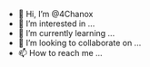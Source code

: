 - 👋 Hi, I’m @4Chanox
- 👀 I’m interested in ...
- 🌱 I’m currently learning ...
- 💞️ I’m looking to collaborate on ...
- 📫 How to reach me ...

<!---
4Chanox/4Chanox is a ✨ special ✨ repository because its `README.md` (this file) appears on your GitHub profile.
You can click the Preview link to take a look at your changes.
--->
